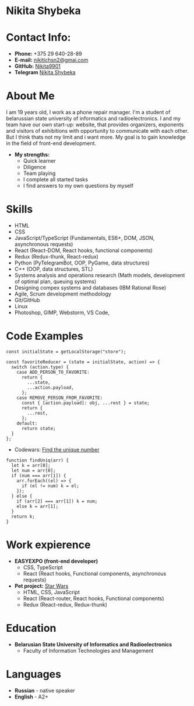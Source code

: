 # Nikita Shybeka
# Contact Info:

* **Phone:** +375 29 640-28-89
* **E-mail:** nikitichsn2@gmai.com
* **GitHub:** [Nikita9901](https://github.com/Nikita9901)
* **Telegram** [Nikita Shybeka](https://t.me/NikitaShybeka)

# About Me
I am 19 years old, I work as a phone repair manager. I'm a student of belarussian state university of informatics and radioelectronics. I and my team have our own start-up: website, that provides organizers, exponents and visitors of exhibitions with opportunity to communicate with each other. But I think thats not my limit and i want more. My goal is to gain knowledge in the field of front-end development.
* **My strengths:**
    * Quick learner
    * Diligence
    * Team playing
    * I complete all started tasks
    * I find answers to my own questions by myself
# Skills
* HTML
* CSS
* JavaScript/TypeScript (Fundamentals, ES6+, DOM, JSON, asynchronous requests)
* React (React-DOM, React hooks, functional components)
* Redux (Redux-thunk, React-redux)
* Python (PyTelegramBot, OOP, PyGame, data structures)
* C++ (OOP, data structures, STL)
* Systems analysis and operations research (Math models, development of optimal plan, queuing systems)
* Designing compex systems and databases (IBM Rational Rose)
* Agile, Scrum development methodology
* Git/GitHub
* Linux
* Photoshop, GIMP, Webstorm, VS Code, 
# Code Examples
```
const initialState = getLocalStorage("store");

const favoriteReducer = (state = initialState, action) => {
  switch (action.type) {
    case ADD_PERSON_TO_FAVORITE:
      return {
        ...state,
        ...action.payload,
      };
    case REMOVE_PERSON_FROM_FAVORITE:
      const { [action.payload]: obj, ...rest } = state;
      return {
        ...rest,
      };
    default:
      return state;
  }
};

```
* Codewars: [Find the unique number](https://www.codewars.com/kata/585d7d5adb20cf33cb000235)
```
function findUniq(arr) {
  let k = arr[0];
  let num = arr[0];
  if (num === arr[1]) {
    arr.forEach((el) => {
      if (el != num) k = el;
    });
  } else {
    if (arr[2] === arr[1]) k = num;
    else k = arr[1];
  }
  return k;
}

```
# Work expierence
* **EASYEXPO (front-end developer)**
    * CSS, TypeScript
    * React (React hooks, Functional components, asynchronous requests)
* **Pet project:** [Star Wars](https://github.com/Nikita9901/pet-project-Star-Wars)
    * HTML, CSS, JavaScript
    * React (React-router, React hooks, Functional components)
    * Redux (React-redux, Redux-thunk)
# Education
* **Belarusian State University of Informatics and Radioelectronics**
    * Faculty of Information Technologies and Management
# Languages
* **Russian** - native speaker
* **English** - A2+